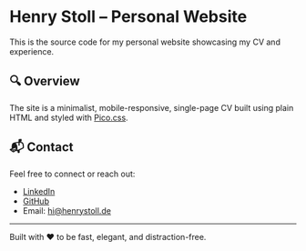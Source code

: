 # Henry Stoll – Personal Website

This is the source code for my personal website showcasing my CV and experience.

## 🔍 Overview
The site is a minimalist, mobile-responsive, single-page CV built using plain HTML and styled with [Pico.css](https://picocss.com). 

## 📬 Contact
Feel free to connect or reach out:

- [LinkedIn](https://www.linkedin.com/in/henry-stoll)
- [GitHub](https://github.com/)
- Email: hi@henrystoll.de

---
Built with ❤️ to be fast, elegant, and distraction-free.
